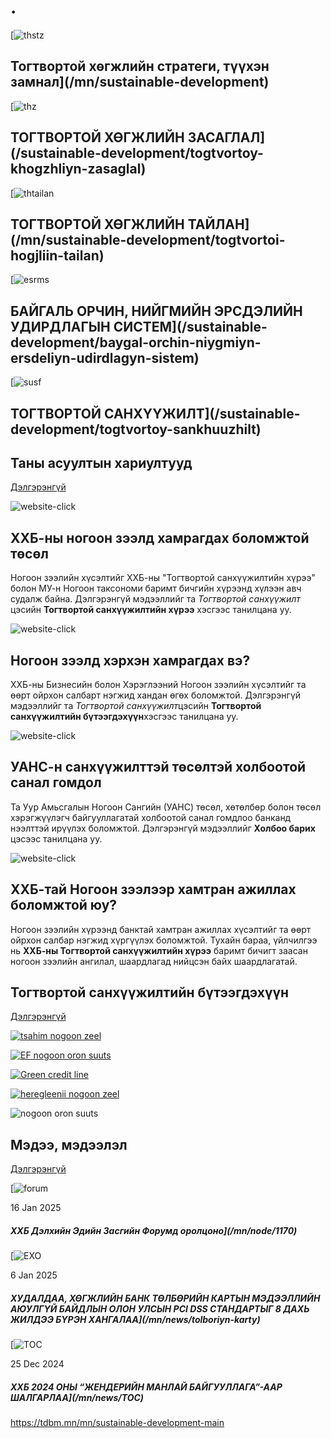 # .    


 
 
[![thstz](/sites/default/files/2024-09/pic2.jpg)



## Тогтвортой хөгжлийн стратеги, түүхэн замнал](/mn/sustainable-development)


 
[![thz](/sites/default/files/2024-09/pic5.jpg)



## ТОГТВОРТОЙ ХӨГЖЛИЙН ЗАСАГЛАЛ](/sustainable-development/togtvortoy-khogzhliyn-zasaglal)


 
[![thtailan](/sites/default/files/2024-09/pic1.png)



## ТОГТВОРТОЙ ХӨГЖЛИЙН ТАЙЛАН](/mn/sustainable-development/togtvortoi-hogjliin-tailan)


 
[![esrms](/sites/default/files/2024-09/pic3.jpg)



## БАЙГАЛЬ ОРЧИН, НИЙГМИЙН ЭРСДЭЛИЙН УДИРДЛАГЫН СИСТЕМ](/sustainable-development/baygal-orchin-niygmiyn-ersdeliyn-udirdlagyn-sistem)


 
[![susf](/sites/default/files/2024-09/pix7.jpg)



## ТОГТВОРТОЙ САНХҮҮЖИЛТ](/sustainable-development/togtvortoy-sankhuuzhilt)






 
## Таны асуултын хариултууд


[Дэлгэрэнгүй](/mn/help-center)

 
 ![website-click](/sites/default/files/2024-05/website-click-svgrepo-com%201.png)


## ХХБ-ны ногоон зээлд хамрагдах боломжтой төсөл


Ногоон зээлийн хүсэлтийг ХХБ-ны "Тогтвортой санхүүжилтийн хүрээ" болон МУ-н Ногоон таксономи баримт бичгийн хүрээнд хүлээн авч судалж байна. Дэлгэрэнгүй мэдээллийг та *Тогтвортой санхүүжилт* цэсийн **Тогтвортой санхүүжилтийн хүрээ** хэсгээс танилцана уу.




 
 ![website-click](/sites/default/files/2024-05/website-click-svgrepo-com%201.png)


## Ногоон зээлд хэрхэн хамрагдах вэ?


ХХБ-ны Бизнесийн болон Хэрэглээний Ногоон зээлийн хүсэлтийг та өөрт ойрхон салбарт нэгжид хандан өгөх боломжтой. Дэлгэрэнгүй мэдээллийг та *Тогтвортой санхүүжилт*цэсийн **Тогтвортой санхүүжилтийн бүтээгдэхүүн**хэсгээс танилцана уу.




 
 ![website-click](/sites/default/files/2024-05/website-click-svgrepo-com%201.png)


## УАНС-н санхүүжилттэй төсөлтэй холбоотой санал гомдол


Та Уур Амьсгалын Ногоон Сангийн (УАНС) төсөл, хөтөлбөр болон төсөл хэрэгжүүлэгч байгууллагатай холбоотой санал гомдлоо банканд нээлттэй ирүүлэх боломжтой. Дэлгэрэнгүй мэдээллийг **Холбоо барих** цэсээс танилцана уу.




 
 ![website-click](/sites/default/files/2024-05/website-click-svgrepo-com%201.png)


## ХХБ-тай Ногоон зээлээр хамтран ажиллах боломжтой юу?


Ногоон зээлийн хүрээнд банктай хамтран ажиллах хүсэлтийг та өөрт ойрхон салбар нэгжид хүргүүлэх боломжтой. Тухайн бараа, үйлчилгээ нь **ХХБ-ны Тогтвортой санхүүжилтийн хүрээ** баримт бичигт заасан ногоон зээлийн ангилал, шаардлагад нийцсэн байх шаардлагатай.








 
## Тогтвортой санхүүжилтийн бүтээгдэхүүн


[Дэлгэрэнгүй](/mn/sustainable-development/togtvortoi-sanhuujilt)

 
[![tsahim nogoon zeel](/sites/default/files/2024-10/onlain-hereglee-zeel.png)](/mn/corporate/loans/biznesiyn-zeel/biznesiin-nogoon-zeel)


 
[![EF nogoon oron suuts](/sites/default/files/2024-10/energy-oron-suuts.png)](/mn/corporate/loans/biznesiyn-zeel/emegtey-biznes-erkhlegchdiyg-demzhikh-zeel)


 
[![Green credit line](/sites/default/files/2024-10/BIZNESIIN-NOGOON.png)](/retail/loans/kheregleeniy-zeel/nogoon-zeel)


 
[![heregleenii nogoon zeel](/sites/default/files/2024-10/nogoon-zeel.png)](/mn/small-medium-sized-enterprise/aziin-khugjliin-banknii-ekh-uusvertei-batlan-daalttai-businessiin-nogoon-zeel)


 
![nogoon oron suuts](/sites/default/files/2024-10/nogoon-oron-suuts.png)





 
## Mэдээ, мэдээлэл

[Дэлгэрэнгүй](/mn/news/product-service "Мэдээ, мэдээлэл")



[![forum](/sites/default/files/01.16%20world%20economic%20forum%20mede%20cover3.jpg)

16 Jan 2025
##### ХХБ Дэлхийн Эдийн Засгийн Форумд оролцоно](/mn/node/1170)

[![EXO](/sites/default/files/PCI%20DSS%20cover.png)

6 Jan 2025
##### ХУДАЛДАА, ХӨГЖЛИЙН БАНК ТӨЛБӨРИЙН КАРТЫН МЭДЭЭЛЛИЙН АЮУЛГҮЙ БАЙДЛЫН ОЛОН УЛСЫН PCI DSS СТАНДАРТЫГ 8 ДАХЬ ЖИЛДЭЭ БҮРЭН ХАНГАЛАА](/mn/news/tolboriyn-karty)

[![TOC](/sites/default/files/cover%2012.26_0.JPG)

25 Dec 2024
##### ХХБ 2024 ОНЫ “ЖЕНДЕРИЙН МАНЛАЙ БАЙГУУЛЛАГА”-ААР ШАЛГАРЛАА](/mn/news/TOC)
















https://tdbm.mn/mn/sustainable-development-main

